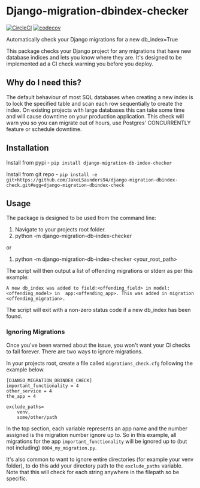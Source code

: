 # Django-migration-dbindex-checker
[![CircleCI](https://circleci.com/gh/PrimarySite/django-migration-dbindex-check/tree/master.svg?style=svg)](https://circleci.com/gh/PrimarySite/django-migration-dbindex-check/tree/master)
[![codecov](https://codecov.io/gh/PrimarySite/django-migration-dbindex-check/branch/master/graph/badge.svg?token=DBL4fCqCQq)](https://codecov.io/gh/PrimarySite/django-migration-dbindex-check)

Automatically check your Django migrations for a new db_index=True

This package checks your Django project for any migrations 
that have new database indices and lets you know where they are. 
It's designed to be implemented ad a CI check warning you before you deploy.


## Why do I need this?
The default behaviour of most SQL databases when creating a new index is to lock 
the specified table and scan each row sequentially to create the index.
On existing projects with large databases this can take some time and will cause downtime 
on your production application. This check will warn you so you can migrate out of hours, 
use Postgres' CONCURRENTLY feature or schedule downtime.


## Installation
Install from pypi - `pip install django-migration-db-index-checker`

Install from git repo - `pip install -e git+https://github.com/JakeLSaunders94/django-migration-dbindex-check.git#egg=django-migration-dbindex-check`


## Usage
The package is designed to be used from the command line: 
1. Navigate to your projects root folder.
2. python -m django-migration-db-index-checker

or 

1. python -m django-migration-db-index-checker <your_root_path>

The script will then output a list of offending migrations or stderr as per this example:

`A new db_index was added to field:<offending_field> in model:<offending_model> in 
app:<offending_app>. This was added in migration <offending_migration>.`

The script will exit with a non-zero status code if a new db_index has been found.


### Ignoring Migrations
Once you've been warned about the issue, you won't want your CI checks to fail forever.
There are two ways to ignore migrations. 

In your projects root, create a file called `migrations_check.cfg` following the example below.

```
[DJANGO_MIGRATION_DBINDEX_CHECK]
important_functionality = 4
other_service = 4
the_app = 4

exclude_paths=
    venv,
    some/other/path
```

In the top section, each variable represents an app name and the number assigned is the migration 
number ignore up to. So in this example, all migrations for the app `important_functionality`
will be ignored up to (but not including) `0004_my_migration.py`.

It's also common to want to ignore entire directories (for example your venv folder), to do this 
add your directory path to the `exclude_paths` variable. Note that this will check for each 
string anywhere in the filepath so be specific.